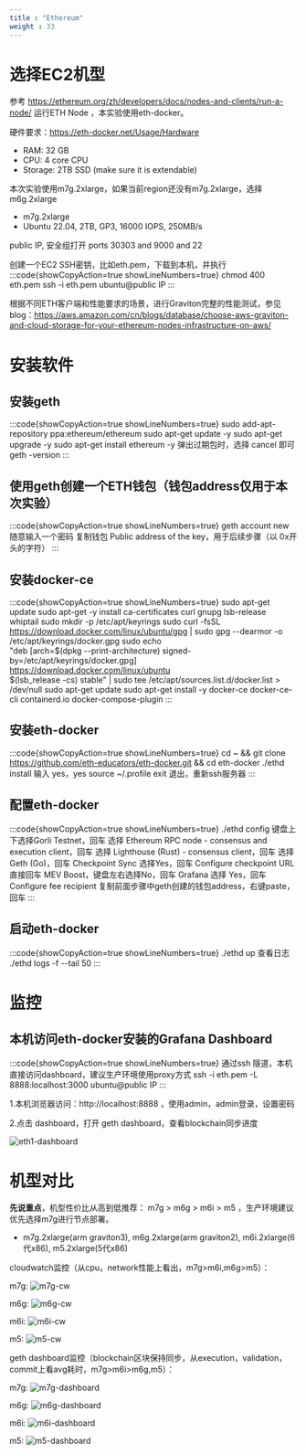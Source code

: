 ```yaml
---
title : "Ethereum"
weight : 33
---
```


# 选择EC2机型

参考 https://ethereum.org/zh/developers/docs/nodes-and-clients/run-a-node/ 运行ETH Node ，本实验使用eth-docker。

硬件要求：https://eth-docker.net/Usage/Hardware

* RAM: 32 GB
* CPU: 4 core CPU
* Storage: 2TB SSD (make sure it is extendable)

本次实验使用m7g.2xlarge，如果当前region还没有m7g.2xlarge，选择m6g.2xlarge

* m7g.2xlarge
* Ubuntu 22.04, 2TB, GP3, 16000 IOPS, 250MB/s

public IP, 安全组打开 ports 30303 and 9000 and 22

创建一个EC2 SSH密钥，比如eth.pem，下载到本机，并执行 
:::code{showCopyAction=true showLineNumbers=true}
chmod 400 eth.pem
ssh -i eth.pem ubuntu@public IP
:::

根据不同ETH客户端和性能要求的场景，进行Graviton完整的性能测试，参见blog：https://aws.amazon.com/cn/blogs/database/choose-aws-graviton-and-cloud-storage-for-your-ethereum-nodes-infrastructure-on-aws/

# 安装软件

## 安装geth
:::code{showCopyAction=true showLineNumbers=true}
sudo add-apt-repository ppa:ethereum/ethereum
sudo apt-get update -y
sudo apt-get upgrade -y
sudo apt-get install ethereum -y
弹出过期包时，选择 cancel 即可
geth -version
:::

## 使用geth创建一个ETH钱包（钱包address仅用于本次实验）
:::code{showCopyAction=true showLineNumbers=true}
geth account new
随意输入一个密码
复制钱包 Public address of the key，用于后续步骤（以 0x开头的字符）
:::

## 安装docker-ce
:::code{showCopyAction=true showLineNumbers=true}
sudo apt-get update
sudo apt-get -y install ca-certificates curl gnupg lsb-release whiptail
sudo mkdir -p /etc/apt/keyrings
sudo curl -fsSL https://download.docker.com/linux/ubuntu/gpg | sudo gpg --dearmor -o /etc/apt/keyrings/docker.gpg
sudo echo \
"deb [arch=$(dpkg --print-architecture) signed-by=/etc/apt/keyrings/docker.gpg] https://download.docker.com/linux/ubuntu \
$(lsb_release -cs) stable" | sudo tee /etc/apt/sources.list.d/docker.list > /dev/null
sudo apt-get update
sudo apt-get install -y docker-ce docker-ce-cli containerd.io docker-compose-plugin
:::

## 安装eth-docker
:::code{showCopyAction=true showLineNumbers=true}
cd ~ && git clone https://github.com/eth-educators/eth-docker.git && cd eth-docker
./ethd install  输入 yes，yes
source ~/.profile
exit 退出，重新ssh服务器
:::

## 配置eth-docker
:::code{showCopyAction=true showLineNumbers=true}
./ethd config
键盘上下选择Gorli Testnet，回车
选择 Ethereum RPC node - consensus and execution client，回车
选择 Lighthouse (Rust) - consensus client，回车
选择 Geth (Go)，回车
Checkpoint Sync 选择Yes，回车
Configure checkpoint URL 直接回车
MEV Boost，键盘左右选择No，回车
Grafana 选择 Yes，回车
Configure fee recipient 复制前面步骤中geth创建的钱包address，右键paste，回车
:::


## 启动eth-docker
:::code{showCopyAction=true showLineNumbers=true}
./ethd up
查看日志
./ethd logs -f --tail 50
:::


# 监控

## 本机访问eth-docker安装的Grafana Dashboard
:::code{showCopyAction=true showLineNumbers=true}
通过ssh 隧道，本机直接访问dashboard，建议生产环境使用proxy方式
ssh -i eth.pem -L 8888:localhost:3000 ubuntu@public IP
:::

1.本机浏览器访问：http://localhost:8888 ，使用admin，admin登录，设置密码

2.点击 dashboard，打开 geth dashboard，查看blockchain同步进度

![eth1-dashboard](/static/eth1.png)


# 机型对比

**先说重点**，机型性价比从高到低推荐： m7g >  m6g > m6i > m5 ，生产环境建议优先选择m7g进行节点部署。
* m7g.2xlarge(arm graviton3), m6g.2xlarge(arm graviton2), m6i.2xlarge(6代x86), m5.2xlarge(5代x86)

cloudwatch监控（从cpu，network性能上看出，m7g>m6i,m6g>m5）：

m7g:
![m7g-cw](/static/eth1-cw.png)

m6g:
![m6g-cw](/static/eth2-cw.png)

m6i:
![m6i-cw](/static/eth3-cw.png)

m5:
![m5-cw](/static/eth4-cw.png)


geth dashboard监控（blockchain区块保持同步，从execution，validation，commit上看avg耗时，m7g>m6i>m6g,m5）：

m7g:
![m7g-dashboard](/static/eth1.png)

m6g:
![m6g-dashboard](/static/eth2.png)

m6i:
![m6i-dashboard](/static/eth3.png)

m5:
![m5-dashboard](/static/eth4.png)
